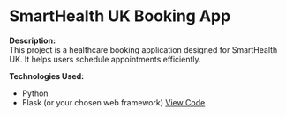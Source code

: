 # SmartHealth UK Booking App

**Description:**  
This project is a healthcare booking application designed for SmartHealth UK. It helps users schedule appointments efficiently.


**Technologies Used:**  
- Python
- Flask (or your chosen web framework)
[View Code](./app.py)
